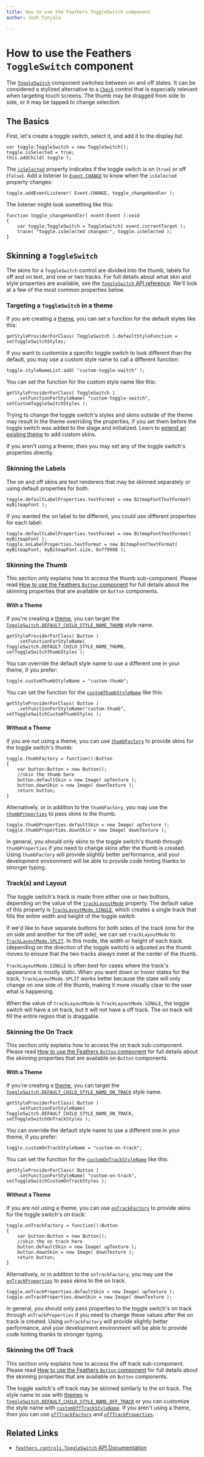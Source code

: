 ```yaml
---
title: How to use the Feathers ToggleSwitch component  
author: Josh Tynjala

---
```

# How to use the Feathers `ToggleSwitch` component

The [`ToggleSwitch`](../api-reference/feathers/controls/ToggleSwitch.html) component switches between on and off states. It can be considered a stylized alternative to a [`Check`](check.html) control that is especially relevant when targeting touch screens. The thumb may be dragged from side to side, or it may be tapped to change selection.

## The Basics

First, let's create a toggle switch, select it, and add it to the display list.

``` code
var toggle:ToggleSwitch = new ToggleSwitch();
toggle.isSelected = true;
this.addChild( toggle );
```

The [`isSelected`](../api-reference/feathers/controls/ToggleSwitch.html#isSelected) property indicates if the toggle switch is on (`true`) or off (`false`). Add a listener to [`Event.CHANGE`](../api-reference/feathers/controls/ToggleSwitch.html#event:change) to know when the `isSelected` property changes:

``` code
toggle.addEventListener( Event.CHANGE, toggle_changeHandler );
```

The listener might look something like this:

``` code
function toggle_changeHandler( event:Event ):void
{
    var toggle:ToggleSwitch = ToggleSwitch( event.currentTarget );
    trace( "toggle.isSelected changed:", toggle.isSelected );
}
```

## Skinning a `ToggleSwitch`

The skins for a `ToggleSwitch` control are divided into the thumb, labels for off and on text, and one or two tracks. For full details about what skin and style properties are available, see the [`ToggleSwitch` API reference](../api-reference/feathers/controls/ToggleSwitch.html). We'll look at a few of the most common properties below.

### Targeting a `ToggleSwitch` in a theme

If you are creating a [theme](themes.html), you can set a function for the default styles like this:

``` code
getStyleProviderForClass( ToggleSwitch ).defaultStyleFunction = setToggleSwitchStyles;
```

If you want to customize a specific toggle switch to look different than the default, you may use a custom style name to call a different function:

``` code
toggle.styleNameList.add( "custom-toggle-switch" );
```

You can set the function for the custom style name like this:

``` code
getStyleProviderForClass( ToggleSwitch )
    .setFunctionForStyleName( "custom-toggle-switch", setCustomToggleSwitchStyles );
```

Trying to change the toggle switch's styles and skins outside of the theme may result in the theme overriding the properties, if you set them before the toggle switch was added to the stage and initialized. Learn to [extend an existing theme](extending-themes.html) to add custom skins.

If you aren't using a theme, then you may set any of the toggle switch's properties directly.

### Skinning the Labels

The on and off skins are text renderers that may be skinned separately or using default properties for both.

``` code
toggle.defaultLabelProperties.textFormat = new BitmapFontTextFormat( myBitmapFont );
```

If you wanted the on label to be different, you could use different properties for each label:

``` code
toggle.defaultLabelProperties.textFormat = new BitmapFontTextFormat( myBitmapFont );
toggle.onLabelProperties.textFormat = new BitmapFontTextFormat( myBitmapFont, myBitmapFont.size, 0xff9900 );
```

### Skinning the Thumb

This section only explains how to access the thumb sub-component. Please read [How to use the Feathers `Button` component](button.html) for full details about the skinning properties that are available on `Button` components.

#### With a Theme

If you're creating a [theme](themes.html), you can target the [`ToggleSwitch.DEFAULT_CHILD_STYLE_NAME_THUMB`](../api-reference/feathers/controls/ToggleSwitch.html#DEFAULT_CHILD_STYLE_NAME_THUMB) style name.

``` code
getStyleProviderForClass( Button )
    .setFunctionForStyleName( ToggleSwitch.DEFAULT_CHILD_STYLE_NAME_THUMB, setToggleSwitchThumbStyles );
```

You can override the default style name to use a different one in your theme, if you prefer:

``` code
toggle.customThumbStyleName = "custom-thumb";
```

You can set the function for the [`customThumbStyleName`](../api-reference/feathers/controls/ToggleSwitch.html#customThumbStyleName) like this:

``` code
getStyleProviderForClass( Button )
    .setFunctionForStyleName("custom-thumb", setToggleSwitchCustomThumbStyles );
```

#### Without a Theme

If you are not using a theme, you can use [`thumbFactory`](../api-reference/feathers/controls/ToggleSwitch.html#thumbFactory) to provide skins for the toggle switch's thumb:

``` code
toggle.thumbFactory = function():Button
{
    var button:Button = new Button();
    //skin the thumb here
    button.defaultSkin = new Image( upTexture );
    button.downSkin = new Image( downTexture );
    return button;
}
```

Alternatively, or in addition to the `thumbFactory`, you may use the [`thumbProperties`](../api-reference/feathers/controls/ToggleSwitch.html#thumbProperties) to pass skins to the thumb.

``` code
toggle.thumbProperties.defaultSkin = new Image( upTexture );
toggle.thumbProperties.downSkin = new Image( downTexture );
```

In general, you should only skins to the toggle switch's thumb through `thumbProperties` if you need to change skins after the thumb is created. Using `thumbFactory` will provide slightly better performance, and your development environment will be able to provide code hinting thanks to stronger typing.

### Track(s) and Layout

The toggle switch's track is made from either one or two buttons, depending on the value of the [`trackLayoutMode`](../api-reference/feathers/controls/ToggleSwitch.html#trackLayoutMode) property. The default value of this property is [`TrackLayoutMode.SINGLE`](../api-reference/feathers/controls/TrackLayoutMode.html#SINGLE), which creates a single track that fills the entire width and height of the toggle switch.

If we'd like to have separate buttons for both sides of the track (one for the on side and another for the off side), we can set `trackLayoutMode` to [`TrackLayoutMode.SPLIT`](../api-reference/feathers/controls/TrackLayoutMode.html#SPLIT). In this mode, the width or height of each track (depending on the direction of the toggle switch) is adjusted as the thumb moves to ensure that the two tracks always meet at the center of the thumb.

`TrackLayoutMode.SINGLE` is often best for cases where the track's appearance is mostly static. When you want down or hover states for the track, `TrackLayoutMode.SPLIT` works better because the state will only change on one side of the thumb, making it more visually clear to the user what is happening.

When the value of `trackLayoutMode` is `TrackLayoutMode.SINGLE`, the toggle switch will have a on track, but it will not have a off track. The on track will fill the entire region that is draggable.

### Skinning the On Track

This section only explains how to access the on track sub-component. Please read [How to use the Feathers `Button` component](button.html) for full details about the skinning properties that are available on `Button` components.

#### With a Theme

If you're creating a [theme](themes.html), you can target the [`ToggleSwitch.DEFAULT_CHILD_STYLE_NAME_ON_TRACK`](../api-reference/feathers/controls/ToggleSwitch.html#DEFAULT_CHILD_STYLE_NAME_ON_TRACK) style name.

``` code
getStyleProviderForClass( Button )
    .setFunctionForStyleName( ToggleSwitch.DEFAULT_CHILD_STYLE_NAME_ON_TRACK, setToggleSwitchOnTrackStyles );
```

You can override the default style name to use a different one in your theme, if you prefer:

``` code
toggle.customOnTrackStyleName = "custom-on-track";
```

You can set the function for the [`customOnTrackStyleName`](../api-reference/feathers/controls/ToggleSwitch.html#customOnTrackStyleName) like this:

``` code
getStyleProviderForClass( Button )
    .setFunctionForStyleName( "custom-on-track", setToggleSwitchCustomOnTrackStyles );
```

#### Without a Theme

If you are not using a theme, you can use [`onTrackFactory`](../api-reference/feathers/controls/ToggleSwitch.html#onTrackFactory) to provide skins for the toggle switch's on track:

``` code
toggle.onTrackFactory = function():Button
{
    var button:Button = new Button();
    //skin the on track here
    button.defaultSkin = new Image( upTexture );
    button.downSkin = new Image( downTexture );
    return button;
}
```

Alternatively, or in addition to the `onTrackFactory`, you may use the [`onTrackProperties`](../api-reference/feathers/controls/ToggleSwitch.html#onTrackProperties) to pass skins to the on track.

``` code
toggle.onTrackProperties.defaultSkin = new Image( upTexture );
toggle.onTrackProperties.downSkin = new Image( downTexture );
```

In general, you should only pass properties to the toggle switch's on track through `onTrackProperties` if you need to change these values after the on track is created. Using `onTrackFactory` will provide slightly better performance, and your development environment will be able to provide code hinting thanks to stronger typing.

### Skinning the Off Track

This section only explains how to access the off track sub-component. Please read [How to use the Feathers `Button` component](button.html) for full details about the skinning properties that are available on `Button` components.

The toggle switch's off track may be skinned similarly to the on track. The style name to use with [themes](themes.html) is [`ToggleSwitch.DEFAULT_CHILD_STYLE_NAME_OFF_TRACK`](../api-reference/feathers/controls/ToggleSwitch.html#DEFAULT_CHILD_STYLE_NAME_OFF_TRACK) or you can customize the style name with [`customOffTrackStyleName`](../api-reference/feathers/controls/ToggleSwitch.html#customOffTrackStyleName). If you aren't using a theme, then you can use [`offTrackFactory`](../api-reference/feathers/controls/ToggleSwitch.html#offTrackFactory) and [`offTrackProperties`](../api-reference/feathers/controls/ToggleSwitch.html#offTrackProperties).

## Related Links

-   [`feathers.controls.ToggleSwitch` API Documentation](../api-reference/feathers/controls/ToggleSwitch.html)